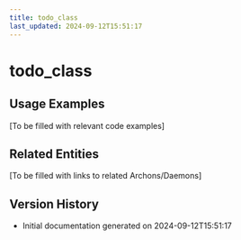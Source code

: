```yaml
---
title: todo_class
last_updated: 2024-09-12T15:51:17
---
```


# todo_class

## Usage Examples

[To be filled with relevant code examples]

## Related Entities

[To be filled with links to related Archons/Daemons]

## Version History

- Initial documentation generated on 2024-09-12T15:51:17
